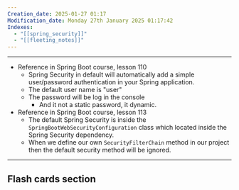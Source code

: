 ```yaml
---
Creation_date: 2025-01-27 01:17
Modification_date: Monday 27th January 2025 01:17:42
Indexes:
  - "[[spring_security]]"
  - "[[fleeting_notes]]"
---
```


----

- Reference in Spring Boot course, lesson 110  
	- Spring Security in default will automatically add a simple user/password authentication in your Spring application.
	- The default user name is "user"
	- The password will be log in the console
		- And it not a static password, it dynamic.
- Reference in Spring Boot course, lesson 113
	- The default Spring Security is inside the `SpringBootWebSecurityConfiguration` class which located inside the Spring Security dependency.
	- When we define our own `SecurityFilterChain` method in our project then the default security method will be ignored.
















---
## Flash cards section
